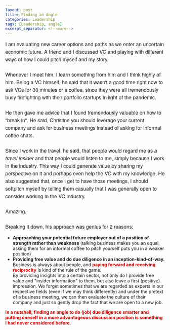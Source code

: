```yaml
---
layout: post
title: Finding an Angle
categories: Leadership
tags: [Leadership, angle]
excerpt_separator: <!--more-->
---
```

<p style="margin: 10px 0;padding: 0;mso-line-height-rule: exactly;-ms-text-size-adjust: 100%;-webkit-text-size-adjust: 100%;color: #202020;font-family: 'Helvetica Neue', Helvetica, Arial, Verdana, sans-serif;font-size: 16px;line-height: 150%;text-align: left;"><font color="#202020" face="helvetica neue, helvetica, arial, verdana, sans-serif"><span style="font-size:16px">I am evaluating new career options and paths as we enter an uncertain economic future. A friend and I discussed&nbsp;VC and playing with different ways of how I could pitch myself and my story.&nbsp;<br>
<br>
Whenever I meet him, I learn something from him and I think highly of him. Being a VC himself, he said that it wasn't a good time right now to ask VCs for 30 minutes or a coffee, since they were all tremendously busy&nbsp;firefighting with&nbsp;their portfolio startups in light of the pandemic.<br>
<br>
He then gave me advice that I found tremendously valuable on how to "break in". He said, Christine you should leverage your current company and ask for business meetings instead of asking for informal coffee chats.<br>
<br>
Since I work in the travel, he said, that people would regard me as&nbsp;<em>a travel&nbsp;insider&nbsp;</em>and that people would listen to me, simply because I work in the industry. This way I could generate value by sharing my perspective on it and perhaps even help the VC with my knowledge.&nbsp;He also suggested&nbsp;that, once I get to have those meetings, I should softpitch myself by telling them casually that I was generally&nbsp;open to consider working in the VC industry.<br>
<br>
Amazing.<br>
<br>
Breaking it down, his approach was genius for 2 reasons:</span></font></p>

<ul>
	<li style="mso-line-height-rule: exactly;-ms-text-size-adjust: 100%;-webkit-text-size-adjust: 100%;"><strong>Approaching your potential future employer out of a position of strength rather than weakness</strong> (talking business makes you an equal, asking them for an informal coffee to pitch yourself puts you in a weaker position)</li>
	<li style="mso-line-height-rule: exactly;-ms-text-size-adjust: 100%;-webkit-text-size-adjust: 100%;"><strong>Providing free value and do due diligence&nbsp;in an inception-kind-of-way. </strong>Business is always about people, and <span style="color:#d40202"><strong>paying forward and receiving reciprocity</strong></span> is kind of the rule of the game.<br>
	By providing insights into a certain sector, not only do I provide free value and "insider information" to them, but also leave a first (positive) impression.&nbsp;We forget sometimes&nbsp;that we are&nbsp;regarded as experts in our respective fields (even if we may think differently) and under the pretext of a business meeting, we can then evaluate the culture of their company and just so gently&nbsp;drop the fact that we are open to a new job.</li>
</ul>
<span style="color:#d40202"><strong>In a nutshell, finding an angle to do (job) due diligence smarter and putting oneself in a more advantageous discussion position is something I had never considered before</strong></span>.